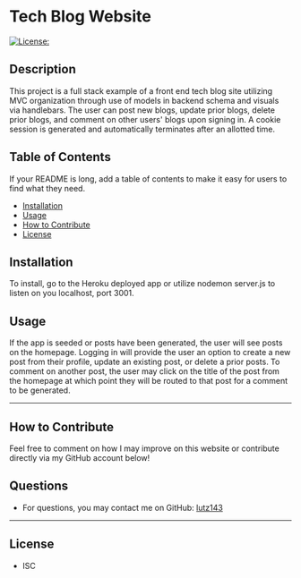 # Tech Blog Website

[![License: ](https://img.shields.io/badge/License--blue.svg)](https://opensource.org/licenses/isc)

## Description
This project is a full stack example of a front end tech blog site utilizing MVC organization through use of models in backend schema and visuals via handlebars. The user can post new blogs, update prior blogs, delete prior blogs, and comment on other users' blogs upon signing in. A cookie session is generated and automatically terminates after an allotted time.

## Table of Contents

If your README is long, add a table of contents to make it easy for users to find what they need.
    
- [Installation](#installation)
- [Usage](#usage)
- [How to Contribute](#how-to-contribute)
- [License](#license)

## Installation
To install, go to the Heroku deployed app or utilize nodemon server.js to listen on you localhost, port 3001.

## Usage
If the app is seeded or posts have been generated, the user will see posts on the homepage. Logging in will provide the user an option to create a new post from their profile, update an existing post, or delete a prior posts. To comment on another post, the user may click on the title of the post from the homepage at which point they will be routed to that post for a comment to be generated.

---

## How to Contribute
Feel free to comment on how I may improve on this website or contribute directly via my GitHub account below!


## Questions
* For questions, you may contact me on GitHub: [lutz143](https://github.com/lutz143)

---

## License
* ISC
